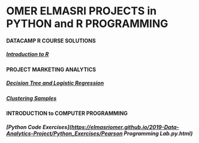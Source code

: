 # OMER ELMASRI PROJECTS in PYTHON and R PROGRAMMING

#### DATACAMP R COURSE SOLUTIONS
##### [Introduction to R](https://elmasriomer.github.io/2019-Data-Analytics-Project/Datacamp%20Course%20Solutions/Introduction_to_R.html)

#### PROJECT MARKETING ANALYTICS
##### [Decision Tree and Logistic Regression](https://elmasriomer.github.io/2019-Data-Analytics-Project/ProjectMA_BugsBunny.html) 
##### [Clustering Samples](https://elmasriomer.github.io/2019-Data-Analytics-Project/clustering_samples/ProjectMA_BugsBunny.html)

#### INTRODUCTION to COMPUTER PROGRAMMING
##### [Python Code Exercises](https://elmasriomer.github.io/2019-Data-Analytics-Project/Python_Exercises/Pearson Programming Lab.py.html) 
